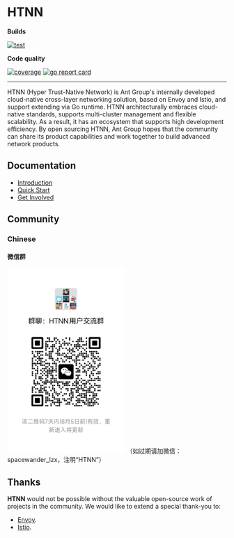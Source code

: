 # HTNN

**Builds**

[![test](https://github.com/mosn/htnn/actions/workflows/test.yml/badge.svg)](https://github.com/mosn/htnn/actions/workflows/test.yml)

**Code quality**

[![coverage](https://codecov.io/gh/mosn/htnn/branch/main/graph/badge.svg)](https://codecov.io/gh/mosn/htnn)
[![go report card](https://goreportcard.com/badge/github.com/mosn/htnn)](https://goreportcard.com/report/github.com/mosn/htnn)

---

HTNN (Hyper Trust-Native Network) is Ant Group's internally developed cloud-native cross-layer networking solution, based on Envoy and Istio, and support extending via Go runtime. HTNN architecturally embraces cloud-native standards, supports multi-cluster management and flexible scalability. As a result, it has an ecosystem that supports high development efficiency. By open sourcing HTNN, Ant Group hopes that the community can share its product capabilities and work together to build advanced network products.

## Documentation

* [Introduction](https://github.com/mosn/htnn/blob/main/site/content/zh-hans/docs/getting-started/introduction.md)
* [Quick Start](https://github.com/mosn/htnn/blob/main/site/content/en/docs/getting-started/quick_start.md)
* [Get Involved](https://github.com/mosn/htnn/blob/main/site/content/en/docs/developer-guide/get_involved.md)

## Community

### Chinese

#### 微信群

<img src="./site/static/images/wechat_group.png" height=424 width=270 />
（如过期请加微信：spacewander_lzx，注明“HTNN”）

## Thanks

**HTNN** would not be possible without the valuable open-source work of projects in the community. We would like to extend a special thank-you to:

- [Envoy](https://www.envoyproxy.io).
- [Istio](https://istio.io).
